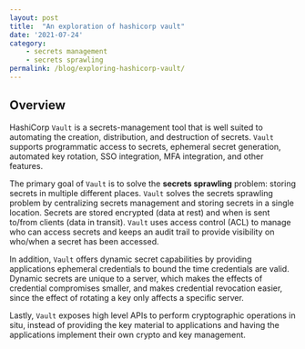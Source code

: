 ```yaml
---
layout: post
title:  "An exploration of hashicorp vault"
date: '2021-07-24'
category:
    - secrets management
    - secrets sprawling
permalink: /blog/exploring-hashicorp-vault/
---
```


## Overview

HashiCorp `Vault` is a secrets-management tool that is well suited to automating the creation, distribution, and destruction of secrets. `Vault` supports programmatic access to secrets, ephemeral secret generation, automated key rotation, SSO integration, MFA integration, and other features.

The primary goal of `Vault` is to solve the **secrets sprawling** problem: storing secrets in multiple different places. `Vault` solves the secrets sprawling problem by centralizing secrets management and storing secrets in a single location. Secrets are stored encrypted (data at rest) and when is sent to/from clients (data in transit). `Vault` uses access control (ACL) to manage who can access secrets and keeps an audit trail to provide visibility on who/when a secret has been accessed.

In addition, `Vault` offers dynamic secret capabilities by providing applications ephemeral credentials to bound the time credentials are valid. Dynamic secrets are unique to a server, which makes the effects of credential compromises smaller, and makes credential revocation easier, since the effect of rotating a key only affects a specific server.

Lastly, `Vault` exposes high level APIs to perform cryptographic operations in situ, instead of providing the key material to applications and having the applications implement their own crypto and key management.
